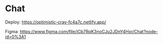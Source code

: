 # Chat

Deploy: https://optimistic-cray-fc4a7c.netlify.app/

Figma: https://www.figma.com/file/iCb7RqK3noCJu2JDnY4Hxr/Chat?node-id=0%3A1
